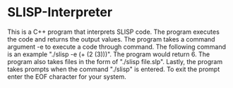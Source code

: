 # SLISP-Interpreter
This is a C++ program that interprets SLISP code. The program executes the code and returns the output values. The program takes a command argument -e to execute a code through command. The following command is an example "./slisp -e (+ (2 (3)))". The program would return 6. The program also takes files in the form of "./slisp file.slp". Lastly, the program takes prompts when the command "./slisp" is entered. To exit the prompt enter the EOF character for your system.
